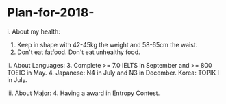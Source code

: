 # Plan-for-2018-
i. About my health:
  1. Keep in shape with 42-45kg the weight and 58-65cm the waist.
  2. Don't eat fatfood. Don't eat unhealthy food.
  
ii. About Languages:
  3. Complete >= 7.0 IELTS in September and >= 800 TOEIC in May.
  4. Japanese: N4 in July and N3 in December. Korea: TOPIK I in July.

iii. About Major:
  4. Having a award in Entropy Contest.
